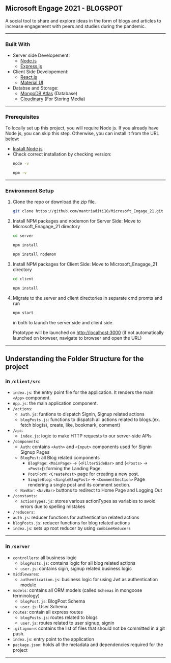 ## Microsoft Engage 2021 - BLOGSPOT
A social tool to share and explore ideas in the form of blogs and articles to increase engagement with peers and studies during the pandemic.

---
### Built With 
* Server side Developement: 
  * [Node.js](https://nodejs.org/en/)
  * [Express.js](https://expressjs.com/) 
* Client Side Developement: 
  * [React.js](https://reactjs.org/)
  * [Material UI](https://mui.com/)
* Databse and Storage:
  * [MongoDB Atlas](https://www.mongodb.com/atlas) (Database)
  * [Cloudinary](https://cloudinary.com/products/programmable_media?utm_source=google&utm_medium=cpc&utm_campaign=RCore&utm_content=559354598371&utm_term=cloud%20image%20storage&gclid=Cj0KCQiAy4eNBhCaARIsAFDVtI0smqz_Ks7g8S6gQvVK56GI_ICNlTAMHm1beW0-kOGG7FagPVSZ2I8aAhpsEALw_wcB) (For Storing Media)
---
### Prerequisites
To locally set up this project, you will require Node js. 
If you already have Node js, you can skip this step. Otherwise, you can install it from the URL below:
* [Install Node js](https://nodejs.org/en/download/)
* Check correct installation by checking version:
  ```sh
  node -v
  ```
  ```sh
  npm -v
  ```
---
### Environment Setup
1. Clone the repo or download the zip file.
   ```sh
   git clone https://github.com/mantriaditi10/Microsoft_Engage_21.git
   ```
2. Install NPM packages and nodemon for Server Side:
   Move to Microsoft_Enagage_21 directory
    ```sh
   cd server
   ```
   ```sh
   npm install
   ```
   ```sh
   npm install nodemon
   ```
3. Install NPM packages for Client Side:
   Move to Microsoft_Enagage_21 directory
    ```sh
   cd client
   ```
   ```sh
   npm install
   ```
4. Migrate to the server and client directories in separate cmd promts and run
    ```sh
   npm start
   ```
   in both to launch the server side and client side.
   
   Prototype will be launched on [http://localhost:3000](http://localhost:3000)
   (if not automatically launched on browser, navigate to browser and open the URL)
   
---
   
## Understanding the Folder Structure for the project

### in `/client/src`
 * `index.js`: the entry point file for the application. It renders the main `<App>` component.
 * `App.js`: the main application component.
 * `/actions`: 
   * `auth.js`: funtions to dispatch Signin, Signup related actions
   * `blogPosts.js`: functions to dispatch all actions related to blogs.(ex. fetch blog(s), create, like, bookmark, comment)
 * `/api`: 
   * `index.js`: logic to make HTTP requests to our server-side APIs
 * `/components`: 
   * `Auth`: contains `<Auth>` and `<Input>` components used for Signin Signup Pages
   * `BlogPost`: all Blog related components
      * `BlogPage`: `<MainPage>` -> (`<FilterSideBar>` and (`<Posts>` -> `<Post>`)) forming the Landing Page.
      * `PostForm`: `<CreatePost>` page for creating a new post.
      * `SingleBlog`: `<SingleBlogPost>` -> `<CommentSection>` Page rendering a single post and its comment section.
   * `NavBar`: `<NavBar>` buttons to redirect to Home Page and Logging Out
 * `/constants`:
   * `actionTypes.js`: stores various actionTypes as variables to avoid errors due to spelling mistakes
 * `/reducers`:
  * `auth.js`: reducer functions for authentication related actions
  * `blogPosts.js`: reducer functions for blog related actions
  * `index.js`: sets up root reducer by using `combineReducers` 
---
### in `/server`
 * `controllers`: all business logic 
   * `blogPosts.js`: contains logic for all blog related actions
   * `user.js`: contains sigin, signup related business logic
 * `middlewares`: 
   * `authentication.js`: business logic for using Jwt as authentication module
 * `models`: contains all ORM models (called `Schemas` in mongoose terminology)
   * `blogPost.js`: BlogPost Schema
   * `user.js`: User Schema
 * `routes`: contain all express routes
   * `blogPosts.js`: routes related to blogs
   * `user.js`: routes related to user signup, signin
 * `.gitignore`: contains the list of files that should not be committed in a git push.
 * `index.js`: entry point to the application
 * `package.json`: holds all the metadata and dependencies required for the project
---
